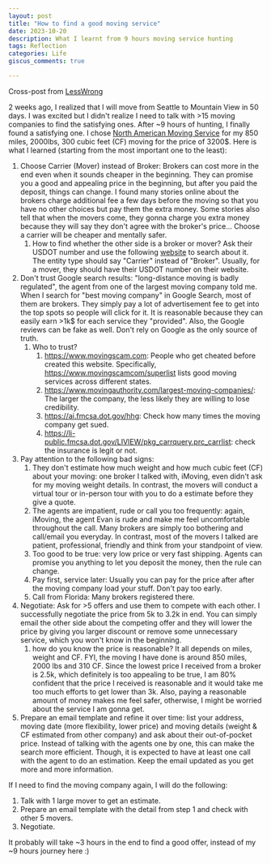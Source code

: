 ```yaml
---
layout: post
title: "How to find a good moving service"
date: 2023-10-20
description: What I learnt from 9 hours moving service hunting
tags: Reflection
categories: Life
giscus_comments: true

---
```


Cross-post from [LessWrong](https://www.lesswrong.com/posts/GgezTQnwqxPzA2yNS/how-to-find-a-good-moving-service)

2 weeks ago, I realized that I will move from Seattle to Mountain View in 50 days. I was excited but I didn't realize I need to talk with >15 moving companies to find the satisfying ones. After ~9 hours of hunting, I finally found a satisfying one. I chose [North American Moving Service](https://quotes.northamerican.com/) for my 850 miles, 2000lbs, 300 cubic feet (CF) moving for the price of 3200$. Here is what I learned (starting from the most important one to the least):

1. Choose Carrier (Mover) instead of Broker: Brokers can cost more in the end even when it sounds cheaper in the beginning. They can promise you a good and appealing price in the beginning, but after you paid the deposit, things can change. I found many stories online about the brokers charge additional fee a few days before the moving so that you have no other choices but pay them the extra money. Some stories also tell that when the movers come, they gonna charge you extra money because they will say they don't agree with the broker's price... Choose a carrier will be cheaper and mentally safer.
   1. How to find whether the other side is a broker or mover? Ask their USDOT number and use the following [website](https://safer.fmcsa.dot.gov/query.asp?searchtype=ANY&query_type=queryCarrierSnapshot&query_param=USDOT&query_string=3475743) to search about it. The entity type should say "Carrier" instead of "Broker". Usually, for a mover, they should have their USDOT number on their website.
2. Don't trust Google search results: "long-distance moving is badly regulated", the agent from one of the largest moving company told me. When I search for "best moving company" in Google Search, most of them are brokers. They simply pay a lot of advertisement fee to get into the top spots so people will click for it. It is reasonable because they can easily earn >1k$ for each service they "provided". Also, the Google reviews can be fake as well. Don't rely on Google as the only source of truth.
   1. Who to trust?
      1. https://www.movingscam.com: People who get cheated before created this website. Specifically, https://www.movingscamcom/superlist lists good moving services across different states.
      2. https://www.movingauthority.com/largest-moving-companies/: The larger the company, the less likely they are willing to lose credibility.
      3. https://ai.fmcsa.dot.gov/hhg: Check how many times the moving company get sued.
      4. https://li-public.fmcsa.dot.gov/LIVIEW/pkg_carrquery.prc_carrlist: check the insurance is legit or not.
3. Pay attention to the following bad signs:
   1. They don't estimate how much weight and how much cubic feet (CF) about your moving: one broker I talked with, iMoving, even didn't ask for my moving weight details. In contrast, the movers will conduct a virtual tour or in-person tour with you to do a estimate before they give a quote.
   2. The agents are impatient, rude or call you too frequently: again, iMoving, the agent Evan is rude and make me feel uncomfortable throughout the call. Many brokers are simply too bothering and call/email you everyday. In contrast, most of the movers I talked are patient, professional, friendly and think from your standpoint of view.
   3. Too good to be true: very low price or very fast shipping. Agents can promise you anything to let you deposit the money, then the rule can change.
   4. Pay first, service later: Usually you can pay for the price after after the moving company load your stuff. Don't pay too early.
   5. Call from Florida: Many brokers registered there.
4. Negotiate: Ask for >5 offers and use them to compete with each other. I successfully negotiate the price from 5k to 3.2k in end. You can simply email the other side about the competing offer and they will lower the price by giving you larger discount or remove some unnecessary service, which you won't know in the beginning.
   1. how do you know the price is reasonable? It all depends on miles, weight and CF. FYI, the moving I have done is around 850 miles, 2000 lbs and 310 CF. Since the lowest price I received from a broker is 2.5k, which definitely is too appealing to be true, I am 80% confident that the price I received is reasonable and it would take me too much efforts to get lower than 3k. Also, paying a reasonable amount of money makes me feel safer, otherwise, I might be worried about the service I am gonna get.
5. Prepare an email template and refine it over time: list your address, moving date (more flexibility, lower price) and moving details (weight & CF estimated from other company) and ask about their out-of-pocket price. Instead of talking with the agents one by one, this can make the search more efficient. Though, it is expected to have at least one call with the agent to do an estimation. Keep the email updated as you get more and more information.

If I need to find the moving company again, I will do the following:
1. Talk with 1 large mover to get an estimate.
2. Prepare an email template with the detail from step 1 and check with other 5 movers.
3. Negotiate.

It probably will take ~3 hours in the end to find a good offer, instead of my ~9 hours journey here :)